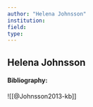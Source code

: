 ```yaml
---
author: "Helena Johnsson"
institution:
field:
type:
---
```


## Helena Johnsson
#### Bibliography:

![[@Johnsson2013-kb]]